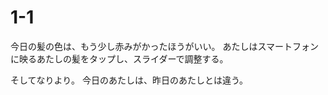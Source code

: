 # 1-1

今日の髪の色は、もう少し赤みがかったほうがいい。
あたしはスマートフォンに映るあたしの髪をタップし、スライダーで調整する。

そしてなりより。
今日のあたしは、昨日のあたしとは違う。
<!--stackedit_data:
eyJoaXN0b3J5IjpbLTExMjQwMDg5MThdfQ==
-->